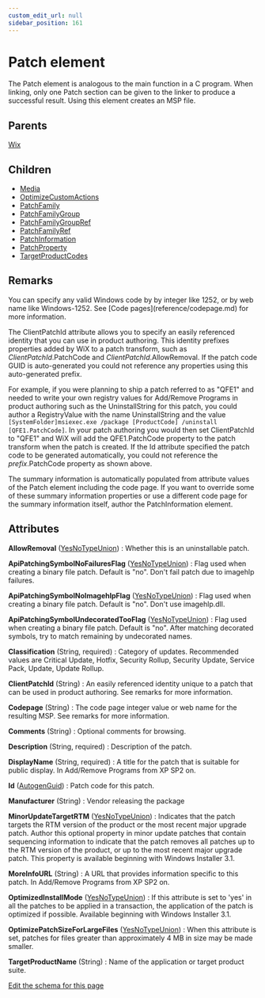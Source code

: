 ```yaml
---
custom_edit_url: null
sidebar_position: 161
---
```

# Patch element
The Patch element is analogous to the main function in a C program. When linking, only one Patch section can be given to the linker to produce a successful result. Using this element creates an MSP file.

## Parents
[Wix](wix.md)

## Children
* [Media](media.md) 
* [OptimizeCustomActions](optimizecustomactions.md) 
* [PatchFamily](patchfamily.md) 
* [PatchFamilyGroup](patchfamilygroup.md) 
* [PatchFamilyGroupRef](patchfamilygroupref.md) 
* [PatchFamilyRef](patchfamilyref.md) 
* [PatchInformation](patchinformation.md) 
* [PatchProperty](patchproperty.md) 
* [TargetProductCodes](targetproductcodes.md) 

## Remarks
<p>You can specify any valid Windows code by by integer like 1252, or by web name like Windows-1252. See [Code pages](reference/codepage.md) for more information.</p>
<p>The ClientPatchId attribute allows you to specify an easily referenced identity that you can use in product authoring. This identity prefixes properties added by WiX to a patch transform, such as <i>ClientPatchId</i>.PatchCode and <i>ClientPatchId</i>.AllowRemoval. If the patch code GUID is auto-generated you could not reference any properties using this auto-generated prefix.</p>
<p>For example, if you were planning to ship a patch referred to as "QFE1" and needed to write your own registry values for Add/Remove Programs in product authoring such as the UninstallString for this patch, you could author a RegistryValue with the name UninstallString and the value <code><nobr>[SystemFolder]msiexec.exe</nobr> /package [ProductCode] /uninstall [QFE1.PatchCode]</code>. In your patch authoring you would then set ClientPatchId to "QFE1" and WiX will add the QFE1.PatchCode property to the patch transform when the patch is created. If the Id attribute specified the patch code to be generated automatically, you could not reference the <i>prefix</i>.PatchCode property as shown above.</p>
<p>The summary information is automatically populated from attribute values of the Patch element including the code page. If you want to override some of these summary information properties or use a different code page for the summary information itself, author the PatchInformation element.</p>


## Attributes
**AllowRemoval** ([YesNoTypeUnion](yesnotype.md 'Values of this type will either be "yes"/"true" or "no"/"false".'))
  : Whether this is an uninstallable patch.

**ApiPatchingSymbolNoFailuresFlag** ([YesNoTypeUnion](yesnotype.md 'Values of this type will either be "yes"/"true" or "no"/"false".'))
  : Flag used when creating a binary file patch. Default is "no". Don't fail patch due to imagehlp failures.

**ApiPatchingSymbolNoImagehlpFlag** ([YesNoTypeUnion](yesnotype.md 'Values of this type will either be "yes"/"true" or "no"/"false".'))
  : Flag used when creating a binary file patch. Default is "no". Don't use imagehlp.dll.

**ApiPatchingSymbolUndecoratedTooFlag** ([YesNoTypeUnion](yesnotype.md 'Values of this type will either be "yes"/"true" or "no"/"false".'))
  : Flag used when creating a binary file patch. Default is "no". After matching decorated symbols, try to match remaining by undecorated names.

**Classification** (String, required)
  : Category of updates. Recommended values are Critical Update, Hotfix, Security Rollup, Security Update, Service Pack, Update, Update Rollup.

**ClientPatchId** (String)
  : An easily referenced identity unique to a patch that can be used in product authoring. See remarks for more information.

**Codepage** (String)
  : The code page integer value or web name for the resulting MSP. See remarks for more information.

**Comments** (String)
  : Optional comments for browsing.

**Description** (String, required)
  : Description of the patch.

**DisplayName** (String, required)
  : A title for the patch that is suitable for public display. In Add/Remove Programs from XP SP2 on.

**Id** ([AutogenGuid](autogenguid.md 'Values of this type will look like: "01234567-89AB-CDEF-0123-456789ABCDEF" or "{01234567-89AB-CDEF-0123-456789ABCDEF}". A GUID can be auto-generated by setting the value to "*". Also allows "PUT-GUID-HERE" for use in examples.'))
  : Patch code for this patch.

**Manufacturer** (String)
  : Vendor releasing the package

**MinorUpdateTargetRTM** ([YesNoTypeUnion](yesnotype.md 'Values of this type will either be "yes"/"true" or "no"/"false".'))
  : Indicates that the patch targets the RTM version of the product or the most recent major upgrade patch. Author this optional property in minor update patches that contain sequencing information to indicate that the patch removes all patches up to the RTM version of the product, or up to the most recent major upgrade patch. This property is available beginning with Windows Installer 3.1.

**MoreInfoURL** (String)
  : A URL that provides information specific to this patch. In Add/Remove Programs from XP SP2 on.

**OptimizedInstallMode** ([YesNoTypeUnion](yesnotype.md 'Values of this type will either be "yes"/"true" or "no"/"false".'))
  : If this attribute is set to 'yes' in all the patches to be applied in a transaction, the application of the patch is optimized if possible. Available beginning with Windows Installer 3.1.

**OptimizePatchSizeForLargeFiles** ([YesNoTypeUnion](yesnotype.md 'Values of this type will either be "yes"/"true" or "no"/"false".'))
  : When this attribute is set, patches for files greater than approximately 4 MB in size may be made smaller.

**TargetProductName** (String)
  : Name of the application or target product suite.


[Edit the schema for this page](https://github.com/wixtoolset/web/blob/master/src/xsd4/wix.xsd)